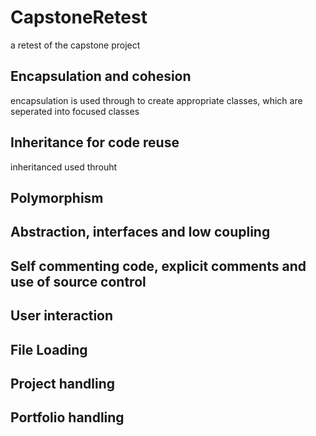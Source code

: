 # CapstoneRetest
a retest of the capstone project

## Encapsulation and cohesion
encapsulation is used through to create appropriate classes, which are seperated into focused classes 

## Inheritance for code reuse
inheritanced used throuht 

## Polymorphism

## Abstraction, interfaces and low coupling

## Self commenting code, explicit comments and use of source control 

## User interaction

## File Loading

## Project handling

## Portfolio handling 
